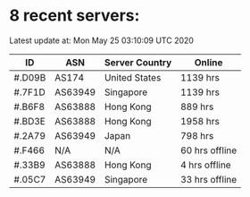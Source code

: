 # 8 recent servers:

Latest update at: Mon May 25 03:10:09 UTC 2020

| ID | ASN | Server Country | Online |
| -- | --- | -------------- | ------ |
| #.D09B | AS174 | United States | 1139 hrs |
| #.7F1D | AS63949 | Singapore | 1139 hrs |
| #.B6F8 | AS63888 | Hong Kong | 889 hrs |
| #.BD3E | AS63888 | Hong Kong | 1958 hrs |
| #.2A79 | AS63949 | Japan | 798 hrs |
| #.F466 | N/A | N/A | 60 hrs offline |
| #.33B9 | AS63888 | Hong Kong | 4 hrs offline |
| #.05C7 | AS63949 | Singapore | 33 hrs offline |

